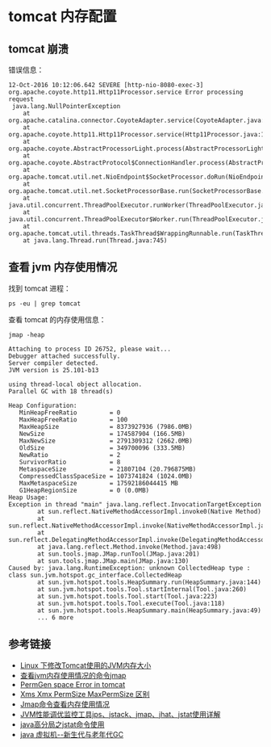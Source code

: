 # tomcat 内存配置

## tomcat 崩溃

错误信息：

```
12-Oct-2016 10:12:06.642 SEVERE [http-nio-8080-exec-3] org.apache.coyote.http11.Http11Processor.service Error processing request
 java.lang.NullPointerException
    at org.apache.catalina.connector.CoyoteAdapter.service(CoyoteAdapter.java:389)
    at org.apache.coyote.http11.Http11Processor.service(Http11Processor.java:1110)
    at org.apache.coyote.AbstractProcessorLight.process(AbstractProcessorLight.java:66)
    at org.apache.coyote.AbstractProtocol$ConnectionHandler.process(AbstractProtocol.java:785)
    at org.apache.tomcat.util.net.NioEndpoint$SocketProcessor.doRun(NioEndpoint.java:1425)
    at org.apache.tomcat.util.net.SocketProcessorBase.run(SocketProcessorBase.java:49)
    at java.util.concurrent.ThreadPoolExecutor.runWorker(ThreadPoolExecutor.java:1142)
    at java.util.concurrent.ThreadPoolExecutor$Worker.run(ThreadPoolExecutor.java:617)
    at org.apache.tomcat.util.threads.TaskThread$WrappingRunnable.run(TaskThread.java:61)
    at java.lang.Thread.run(Thread.java:745)
```

## 查看 jvm 内存使用情况

找到 tomcat 进程：

```
ps -eu | grep tomcat
```

查看 tomcat 的内存使用信息：

```
jmap -heap
```

```
Attaching to process ID 26752, please wait...
Debugger attached successfully.
Server compiler detected.
JVM version is 25.101-b13

using thread-local object allocation.
Parallel GC with 18 thread(s)

Heap Configuration:
   MinHeapFreeRatio         = 0
   MaxHeapFreeRatio         = 100
   MaxHeapSize              = 8373927936 (7986.0MB)
   NewSize                  = 174587904 (166.5MB)
   MaxNewSize               = 2791309312 (2662.0MB)
   OldSize                  = 349700096 (333.5MB)
   NewRatio                 = 2
   SurvivorRatio            = 8
   MetaspaceSize            = 21807104 (20.796875MB)
   CompressedClassSpaceSize = 1073741824 (1024.0MB)
   MaxMetaspaceSize         = 17592186044415 MB
   G1HeapRegionSize         = 0 (0.0MB)
Heap Usage:
Exception in thread "main" java.lang.reflect.InvocationTargetException
        at sun.reflect.NativeMethodAccessorImpl.invoke0(Native Method)
        at sun.reflect.NativeMethodAccessorImpl.invoke(NativeMethodAccessorImpl.java:62)
        at sun.reflect.DelegatingMethodAccessorImpl.invoke(DelegatingMethodAccessorImpl.java:43)
        at java.lang.reflect.Method.invoke(Method.java:498)
        at sun.tools.jmap.JMap.runTool(JMap.java:201)
        at sun.tools.jmap.JMap.main(JMap.java:130)
Caused by: java.lang.RuntimeException: unknown CollectedHeap type : class sun.jvm.hotspot.gc_interface.CollectedHeap
        at sun.jvm.hotspot.tools.HeapSummary.run(HeapSummary.java:144)
        at sun.jvm.hotspot.tools.Tool.startInternal(Tool.java:260)
        at sun.jvm.hotspot.tools.Tool.start(Tool.java:223)
        at sun.jvm.hotspot.tools.Tool.execute(Tool.java:118)
        at sun.jvm.hotspot.tools.HeapSummary.main(HeapSummary.java:49)
        ... 6 more
```

##

## 参考链接

- [Linux 下修改Tomcat使用的JVM内存大小](http://www.cnblogs.com/sixiweb/archive/2012/11/25/2787591.html)
- [查看jvm内存使用情况的命令jmap](http://blog.sina.com.cn/s/blog_9fd5b6df01010xmj.html)
- [PermGen space Error in tomcat](http://stackoverflow.com/questions/10392255/permgen-space-error-in-tomcat)
- [Xms Xmx PermSize MaxPermSize 区别](http://www.cnblogs.com/mingforyou/archive/2012/03/03/2378143.html)
- [Jmap命令查看内存使用情况](http://blog.csdn.net/wwd0501/article/details/50216367)
- [JVM性能调优监控工具jps、jstack、jmap、jhat、jstat使用详解](http://www.open-open.com/lib/view/open1390916852007.html)
- [java高分局之jstat命令使用](http://blog.csdn.net/maosijunzi/article/details/46049117)
- [java 虚拟机--新生代与老年代GC](https://my.oschina.net/sunnywu/blog/332870)

